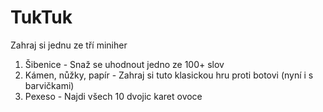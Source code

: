 # TukTuk
Zahraj si jednu ze tří miniher

1) Šibenice - Snaž se uhodnout jedno ze 100+ slov
2) Kámen, nůžky, papír - Zahraj si tuto klasickou hru proti botovi (nyní i s barvičkami)
3) Pexeso - Najdi všech 10 dvojic karet ovoce 
